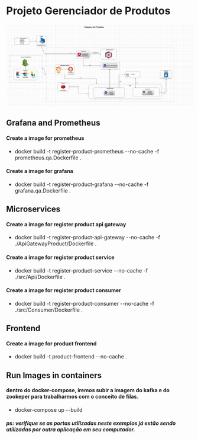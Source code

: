 # Projeto Gerenciador de Produtos

![alt text](https://github.com/dgmodesto/mangager_products/blob/main/Arquitetura.JPG?raw=true)
  
## Grafana and Prometheus

#### Create a image for prometheus
  - docker build -t register-product-prometheus --no-cache -f prometheus.qa.Dockerfile .

#### Create a image for grafana
  - docker build -t register-product-grafana --no-cache -f grafana.qa.Dockerfile .


## Microservices

#### Create a image for register product api gateway
  - docker build -t register-product-api-gateway --no-cache -f ./ApiGatewayProduct/Dockerfile .


#### Create a image for register product service
  - docker build -t register-product-service --no-cache -f ./src/Api/Dockerfile .

#### Create a image for register product consumer
  - docker build -t register-product-consumer --no-cache -f ./src/Consumer/Dockerfile .

## Frontend

#### Create a image for product frontend
  - docker build -t product-frontend --no-cache .



## Run Images in containers
  #### dentro do docker-compose, iremos subir a imagem do kafka e do zookeper para trabalharmos com o conceito de filas.
  - docker-compose up --build

##### ps: verifique se as portas utilizadas neste exemplos já estão sendo utilizadas por outra aplicação em seu computador.
